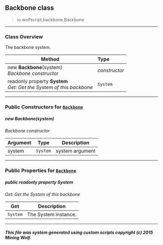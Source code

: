 ## Backbone __class__

>io.wolfscript.backbone.Backbone

---

### Class Overview

The backbone system.

Method | Type   
--- | :--- 
new __Backbone__(system) <br> _Backbone constructor_ | _constructor_
 readonly property __System__ <br> _Get: Get the System of this backbone_ | `System`



---

### Public Constructors for [`Backbone`](Backbone.md)

##### <a id='backbone'></a>new __Backbone__(system) 

_Backbone constructor_

Argument | Type | Description  
--- | --- | --- 
system | `System` | system argument

---

### Public Properties for [`Backbone`](Backbone.md)

##### <a id='system'></a>public  readonly property __System__

_Get: Get the System of this backbone_

Get | Description
--- | --- 
`System` | The System instance.



---


##### This file was system generated using custom scripts copyright (c) 2015 Mining Wolf.
	

